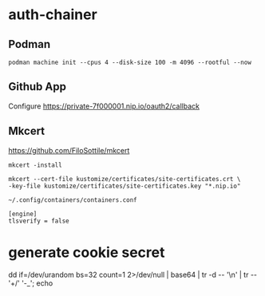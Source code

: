 # auth-chainer

## Podman
`podman machine init --cpus 4 --disk-size 100 -m 4096 --rootful --now`

## Github App
Configure https://private-7f000001.nip.io/oauth2/callback
## Mkcert
https://github.com/FiloSottile/mkcert

```
mkcert -install
```

```
mkcert --cert-file kustomize/certificates/site-certificates.crt \
-key-file kustomize/certificates/site-certificates.key "*.nip.io"
```

`~/.config/containers/containers.conf`

```
[engine]
tlsverify = false
```



# generate cookie secret
dd if=/dev/urandom bs=32 count=1 2>/dev/null | base64 | tr -d -- '\n' | tr -- '+/' '-_'; echo